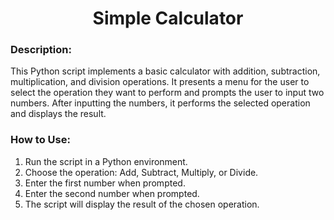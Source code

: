 <div align="center">

# Simple Calculator

</div>

### Description:
This Python script implements a basic calculator with addition, subtraction, multiplication, and division operations. It presents a menu for the user to select the operation they want to perform and prompts the user to input two numbers. After inputting the numbers, it performs the selected operation and displays the result.

### How to Use:
1. Run the script in a Python environment.
2. Choose the operation: Add, Subtract, Multiply, or Divide.
3. Enter the first number when prompted.
4. Enter the second number when prompted.
5. The script will display the result of the chosen operation.
